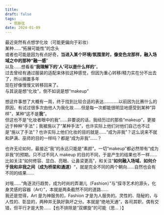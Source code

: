 ```yaml
---
title: 
draft: false
tags:
  - 思脉弦
date: 2024-01-09
---
```

最近突然有点想学化妆（可能更偏向于彩妆）  
某种……“拓展可能性”的念头  
或者也可能是因为有点好奇，**当进入某个环境/氛围里时，像变色龙那样，融入场域之中的那种“融一感**”  
以及……想看看“**我理解下的‘人’可以是什么样的**”。  
过去曾经有通过服装的适配来体验这种感觉，但因为重心转移/精力实在分不出去了，所以搁置多年  
现在好像慢慢又转移回来了。  
与其说是想“化妆”，倒不如说是想“makeup”


想这件事想了大概有一周，终于找到比较合适的表达…………以前因为比赛什么的原因，有试过很多次由他人为我化妆……但是每一次都能很明显地感受到某种“异样”，某种“这不是**我**”。  
但这也不是“化妆者眼中的我”……非要说的话，我经历过的那些“makeup”，更接近于种种“手法”；我被施以了“某种手法”，也许实际上他们对他们自己也不过是“施以了手法”？也许实际上他们化妆的目的就是……“成为非我”？这么说来不就和萨满、巫师的目的一样吗？都是“成为非我”……？

也许无论如何，最接近“我”的永远只能是“素颜”。一切“makeup”都必然带有“成为非我”的预期。只不过不同人 makeup 的目的不同，于是产生的结果也不一样……比如关注“如何修容、显白、亮眼、让鼻梁更高”，和关注“**如何融入场域、如何介于我和非我之间（成为桥梁和通道）**“，就是完全不同的两个朝向……自然也会有不同的结果……

对哦……“角逐流行趋势，成为时尚的弄潮儿（Fashion）”与“探寻艺术的源头，化身灵感的容器（Art）”，本就是两条截然不同的道路……  
我还是觉得，Art 是为神服务的，Fashion 才是为人服务的。灵性的、隐秘的，与人性的、彰显的，两种并无孰好孰坏之分。本就是“绝地天通”，各司其职，偶有交错，但平行才是大势……【也不排除是“双螺旋”的可能（思… ）】